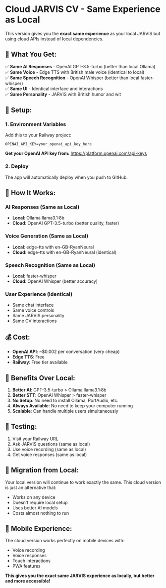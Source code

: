 # Cloud JARVIS CV - Same Experience as Local

This version gives you the **exact same experience** as your local JARVIS but using cloud APIs instead of local dependencies.

## 🎯 **What You Get:**

✅ **Same AI Responses** - OpenAI GPT-3.5-turbo (better than local Ollama)  
✅ **Same Voice** - Edge TTS with British male voice (identical to local)  
✅ **Same Speech Recognition** - OpenAI Whisper (better than local faster-whisper)  
✅ **Same UI** - Identical interface and interactions  
✅ **Same Personality** - JARVIS with British humor and wit  

## 🔧 **Setup:**

### 1. Environment Variables

Add this to your Railway project:

```
OPENAI_API_KEY=your_openai_api_key_here
```

**Get your OpenAI API key from:** https://platform.openai.com/api-keys

### 2. Deploy

The app will automatically deploy when you push to GitHub.

## 🎤 **How It Works:**

### **AI Responses (Same as Local)**
- **Local**: Ollama llama3.1:8b
- **Cloud**: OpenAI GPT-3.5-turbo (better quality, faster)

### **Voice Generation (Same as Local)**
- **Local**: edge-tts with en-GB-RyanNeural
- **Cloud**: edge-tts with en-GB-RyanNeural (identical)

### **Speech Recognition (Same as Local)**
- **Local**: faster-whisper
- **Cloud**: OpenAI Whisper (better accuracy)

### **User Experience (Identical)**
- Same chat interface
- Same voice controls
- Same JARVIS personality
- Same CV interactions

## 💰 **Cost:**

- **OpenAI API**: ~$0.002 per conversation (very cheap)
- **Edge TTS**: Free
- **Railway**: Free tier available

## 🚀 **Benefits Over Local:**

1. **Better AI**: GPT-3.5-turbo > Ollama llama3.1:8b
2. **Better STT**: OpenAI Whisper > faster-whisper
3. **No Setup**: No need to install Ollama, PortAudio, etc.
4. **Always Available**: No need to keep your computer running
5. **Scalable**: Can handle multiple users simultaneously

## 🎯 **Testing:**

1. Visit your Railway URL
2. Ask JARVIS questions (same as local)
3. Use voice recording (same as local)
4. Get voice responses (same as local)

## 🔄 **Migration from Local:**

Your local version will continue to work exactly the same. This cloud version is just an alternative that:
- Works on any device
- Doesn't require local setup
- Uses better AI models
- Costs almost nothing to run

## 📱 **Mobile Experience:**

The cloud version works perfectly on mobile devices with:
- Voice recording
- Voice responses
- Touch interactions
- PWA features

**This gives you the exact same JARVIS experience as locally, but better and more accessible!**
